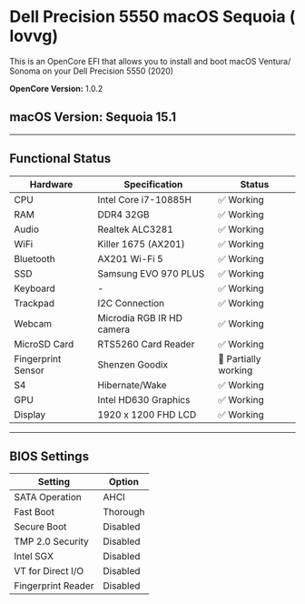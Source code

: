 # Dell Precision 5550 macOS Sequoia ( lovvg)

This is an OpenCore EFI that allows you to install and boot macOS Ventura/ Sonoma on your Dell  Precision 5550 (2020)


<b>OpenCore Version:</b> 1.0.2

<b>macOS Version:</b> Sequoia 15.1
---


---

## Functional Status

| Hardware | Specification | Status |
| --- | --- | --- |
| CPU | Intel Core i7-10885H | ✅ Working |
| RAM | DDR4 32GB | ✅ Working |
| Audio | Realtek ALC3281 | ✅ Working |
| WiFi | Killer 1675 (AX201) | ✅ Working |
| Bluetooth | AX201 Wi-Fi 5 | ✅ Working |
| SSD | Samsung EVO 970 PLUS | ✅ Working |
| Keyboard | - | ✅ Working |
| Trackpad | I2C Connection | ✅ Working |
| Webcam | Microdia RGB IR HD camera | ✅ Working |
| MicroSD Card | RTS5260 Card Reader | ✅ Working |
| Fingerprint Sensor | Shenzen Goodix | 🔶 Partially working |
| S4 | Hibernate/Wake | ✅ Working |
| GPU | Intel HD630 Graphics | ✅ Working |
| Display | 1920 x 1200 FHD LCD | ✅ Working |


---

## BIOS Settings

| Setting | Option |
| --- | --- |
| SATA Operation | AHCI |
| Fast Boot | Thorough |
| Secure Boot | Disabled |
| TMP 2.0 Security | Disabled |
| Intel SGX | Disabled |
| VT for Direct I/O | Disabled |
| Fingerprint Reader | Disabled |




